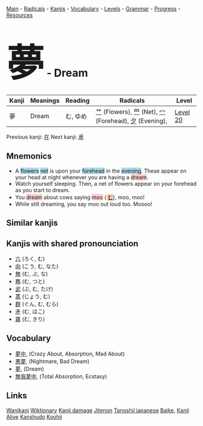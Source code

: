 <style> bigfont {font-size: 100px}</style>
[Main](../README.md) -
[Radicals](../radicals.md) -
[Kanjis](../kanjis.md) -
[Vocabulary](../vocabulary.md) -
[Levels](../levels.md) -
[Grammar](../grammar.md) - 
[Progress](../progress.md) -
[Resources](../resources.md)
# <bigfont> 夢</bigfont> - Dream 

| Kanji | Meanings | Reading | Radicals | Level |
| --- | --- | --- | --- | --- |
| 夢 | Dream | む, ゆめ | [艹](../radicals/艹.md) (Flowers), [罒](../radicals/罒.md) (Net), [冖](../radicals/冖.md) (Forehead), [夕](../radicals/夕.md) (Evening),  | [Level 20](../levels/wk_level20.md) |

Previous kanji: [在](在.md) Next kanji: [産](産.md) 

## Mnemonics
 * A <span style="background-color:#ADD8E6"> flowers</span> <span style="background-color:#ADD8E6"> net</span> is upon your <span style="background-color:#ADD8E6"> forehead</span> in the <span style="background-color:#ADD8E6"> evening</span>. These appear on your head at night whenever you are having a <span style="background-color:#ffcccb"> dream</span>.
* Watch yourself sleeping. Then, a net of flowers appear on your forehead as you start to dream.
* You <span style="background-color:#ffcccb"> dream</span> about cows saying <span style="background-color:#ffcccb"> moo</span> (<span style="background-color:#fed8b1"> [む](https://jisho.org/search/む)</span>), moo, moo!
* While still dreaming, you say moo out loud too. Moooo!


## Similar kanjis
 


## Kanjis with shared pronounciation
 * [六](六.md) (ろく, む)
* [向](向.md) (こう, む, なた)
* [無](無.md) (む, ぶ, な)
* [務](務.md) (む, つと)
* [武](武.md) (ぶ, む, たけ)
* [蒸](蒸.md) (じょう, む)
* [群](群.md) (ぐん, む, むら)
* [矛](矛.md) (む, ほこ)
* [霧](霧.md) (む, きり)



## Vocabulary
 * [夢中](../vocabulary/夢.md), (Crazy About, Absorption, Mad About)
* [悪夢](../vocabulary/夢.md), (Nightmare, Bad Dream)
* [夢](../vocabulary/夢.md), (Dream)
* [無我夢中](../vocabulary/夢.md), (Total Absorption, Ecstasy)




## Links 


[Wanikani](https://www.wanikani.com/kanji/夢)
[Wiktionary](https://en.wiktionary.org/wiki/夢)
[Kanji damage](http://www.kanjidamage.com/kanji/search?utf8=✓&q=夢)
[Jitenon](https://jitenon.com/kanji/夢)
[Tanoshii japanese](https://www.tanoshiijapanese.com/dictionary/kanji.cfm?k=夢)
[Baike](https://baike.baidu.com/item/夢),
[Kanji Alive](https://app.kanjialive.com/夢)
[Kanshudo](https://www.kanshudo.com/searchmn?q=夢)
[Koohii](https://kanji.koohii.com/study/kanji/夢)

